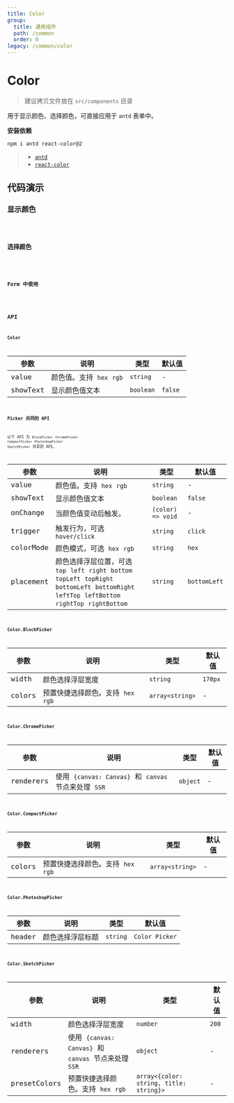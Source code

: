 ```yaml
---
title: Color
group:
  title: 通用组件
  path: /common
  order: 0
legacy: /common/color
---
```


# Color

> 建议拷贝文件放在 `src/components` 目录

用于显示颜色、选择颜色，可直接应用于 `antd` 表单中。

**安装依赖**

```
npm i antd react-color@2
```

> - [`antd`](https://ant.design/components/popover-cn/)
> - [`react-color`](http://casesandberg.github.io/react-color/#api-individual)

## 代码演示

### 显示颜色

<code src="./demo/Demo1.jsx" />

### 选择颜色

<code src="./demo/Demo2.jsx" />

### Form 中使用

<code src="./demo/Demo3.jsx" />

## API

### Color

参数 | 说明 | 类型 | 默认值 |
------------- | ------------- | ------------- | ------------- |
value  | 颜色值。支持 `hex` `rgb` | `string` | - |
showText  | 显示颜色值文本 | `boolean` | `false` |

### Picker 共同的 API

以下 API 为 `BlockPicker` `ChromePicker` `CompactPicker` `PhotoshopPicker` `SketchPicker` 共享的 API。

参数 | 说明 | 类型 | 默认值 |
------------- | ------------- | ------------- | ------------- |
value  | 颜色值。支持 `hex` `rgb` | `string` | - |
showText  | 显示颜色值文本 | `boolean` | `false` |
onChange  | 当颜色值变动后触发。 | `(color) => void` | - |
trigger  | 触发行为，可选 `hover/click` | `string` | `click` |
colorMode  | 颜色模式，可选 `hex` `rgb` | `string` | `hex` |
placement  | 颜色选择浮层位置，可选 `top` `left` `right` `bottom` `topLeft` `topRight` `bottomLeft` `bottomRight` `leftTop` `leftBottom` `rightTop` `rightBottom` |  `string`  | `bottomLeft` |

### Color.BlockPicker

参数 | 说明 | 类型 | 默认值 |
------------- | ------------- | ------------- | ------------- |
width | 颜色选择浮层宽度 | `string` | `170px` |
colors  | 预置快捷选择颜色。支持 `hex` `rgb` |  `array<string>`  | - |

### Color.ChromePicker

参数 | 说明 | 类型 | 默认值 |
------------- | ------------- | ------------- | ------------- |
renderers | 使用 `{canvas: Canvas}` 和 `canvas` 节点来处理 `SSR` | `object` | - |

### Color.CompactPicker

参数 | 说明 | 类型 | 默认值 |
------------- | ------------- | ------------- | ------------- |
colors  | 预置快捷选择颜色。支持 `hex` `rgb` |  `array<string>`  | - |

### Color.PhotoshopPicker

参数 | 说明 | 类型 | 默认值 |
------------- | ------------- | ------------- | ------------- |
header | 颜色选择浮层标题 | `string` | `Color Picker` |

### Color.SketchPicker

参数 | 说明 | 类型 | 默认值 |
------------- | ------------- | ------------- | ------------- |
width | 颜色选择浮层宽度 | `number` | `200` |
renderers | 使用 `{canvas: Canvas}` 和 `canvas` 节点来处理 `SSR` | `object` | - |
presetColors  | 预置快捷选择颜色。支持 `hex` `rgb` |  `array<{color: string, title: string}>`  | - |